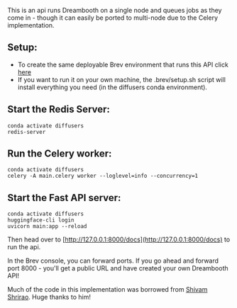This is an api runs Dreambooth on a single node and queues jobs as they come in - though it can easily be ported to multi-node due to the Celery implementation.

## Setup:
- To create the same deployable Brev environment that runs this API click [here](https://console.brev.dev/environment/new?repo=https://github.com/brevdev/simple-dreambooth-api&instance=g5.2xlarge&diskStorage=100)
- If you want to run it on your own machine, the .brev/setup.sh script will install everything you need (in the diffusers conda environment).


## Start the Redis Server:
```
conda activate diffusers
redis-server
```
## Run the Celery worker:
```
conda activate diffusers
celery -A main.celery worker --loglevel=info --concurrency=1
```

## Start the Fast API server:
```
conda activate diffusers
huggingface-cli login
uvicorn main:app --reload
```

Then head over to [http://127.0.0.1:8000/docs](http://127.0.0.1:8000/docs) to run the api.

In the Brev console, you can forward ports. If you go ahead and forward port 8000 - you'll get a public URL and have created your own Dreambooth API!



Much of the code in this implementation was borrowed from [Shivam Shrirao](https://github.com/ShivamShrirao). Huge thanks to him!

